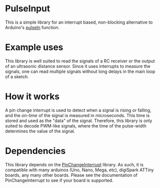# PulseInput
This is a simple library for an interrupt based, non-blocking alternative to Arduino's [pulseIn](https://reference.arduino.cc/reference/cs/language/functions/advanced-io/pulsein/) function. 

# Example uses
This library is well suited to read the signals of a RC receiver or the output of an ultrasonic distance sensor. Since it uses interrupts to measure the signals, one can read multiple signals without long delays in the main loop of a sketch.  

# How it works
A pin change interrupt is used to detect when a signal is rising or falling, and the _on-time_ of the signal is measured in microseconds. This time is stored and used as the "data" of the signal. Therefore, this library is only suited to decode PWM-like signals, where the time of the pulse-width determines the value of the signal.

# Dependencies
This library depends on the [PinChangeInterrupt](https://github.com/NicoHood/PinChangeInterrupt) library. As such, it is compatible with many arduinos (Uno, Nano, Mega, etc), digiSpark ATTiny boards, any many other boards. Please see the documentation of PinChangeInterrupt to see if your board is supported.

